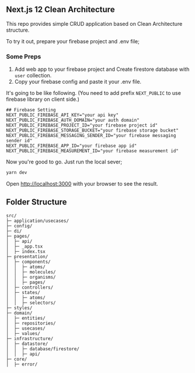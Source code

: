 ## Next.js 12 Clean Architecture

This repo provides simple CRUD application based on Clean Architecture structure.

To try it out, prepare your firebase project and .env file;

### Some Preps

1. Add web app to your firebase project and Create firestore database with `user` collection.
2. Copy your firebase config and paste it your .env file.

It's going to be like following. (You need to add prefix `NEXT_PUBLIC` to use firebase library on client side.)

```
## Firebase Setting
NEXT_PUBLIC_FIREBASE_API_KEY="your api key"
NEXT_PUBLIC_FIREBASE_AUTH_DOMAIN="your auth domain"
NEXT_PUBLIC_FIREBASE_PROJECT_ID="your firebase project id"
NEXT_PUBLIC_FIREBASE_STORAGE_BUCKET="your firebase storage bucket"
NEXT_PUBLIC_FIREBASE_MESSAGING_SENDER_ID="your firebase messaging sender id"
NEXT_PUBLIC_FIREBASE_APP_ID="your firebase app id"
NEXT_PUBLIC_FIREBASE_MEASUREMENT_ID="your firebase measurement id"
```

Now you're good to go. Just run the local sever;

```bash
yarn dev
```

Open [http://localhost:3000](http://localhost:3000) with your browser to see the result.

## Folder Structure

```
src/
├─ application/usecases/
├─ config/
├─ di/
├─ pages/
│  ├─ api/
│  ├─ _app.tsx
│  ├─ index.tsx
├─ presentation/
│  ├─ components/
│  │  ├─ atoms/
│  │  ├─ molecules/
│  │  ├─ organisms/
│  │  ├─ pages/
│  ├─ controllers/
│  ├─ states/
│  │  ├─ atoms/
│  │  ├─ selectors/
├─ styles/
├─ domain/
│  ├─ entities/
│  ├─ repositories/
│  ├─ usecases/
│  ├─ values/
├─ infrastructure/
│  ├─ datastore/
│  │  ├─ database/firestore/
│  │  ├─ api/
├─ core/
│  ├─ error/
```
